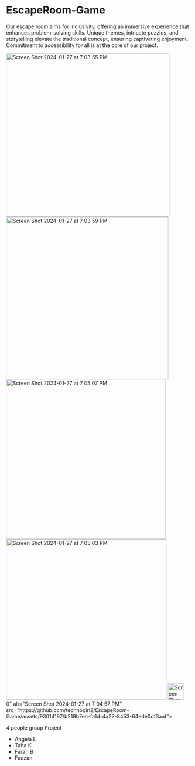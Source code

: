 # EscapeRoom-Game
 Our escape room aims for inclusivity, offering an immersive experience that enhances problem-solving skills. Unique themes, intricate puzzles, and storytelling elevate the traditional concept, ensuring captivating enjoyment. Commitment to accessibility for all is at the core of our project.







<img width="446" alt="Screen Shot 2024-01-27 at 7 03 55 PM" src="https://github.com/technogirl2/EscapeRoom-Game/assets/93014197/acc0936b-24d3-4b14-b14b-73770071a061">






<img width="443" alt="Screen Shot 2024-01-27 at 7 03 59 PM" src="https://github.com/technogirl2/EscapeRoom-Game/assets/93014197/b93727a1-5e41-4060-b69b-04a5ba57cf7d">


<img width="436" alt="Screen Shot 2024-01-27 at 7 05 07 PM" src="https://github.com/technogirl2/EscapeRoom-Game/assets/93014197/35631c5f-8b45-4540-9945-fc3a30081c1f">


<img width="438" alt="Screen Shot 2024-01-27 at 7 05 03 PM" src="https://github.com/technogirl2/EscapeRoom-Game/assets/93014197/8b4ccd74-c842-4f15-b7a6-8658c1039164">
<img width="44<img width="441" alt="Screen Shot 2024-01-27 at 7 04 53 PM" src="https://github.com/technogirl2/EscapeRoom-Game/assets/93014197/a4950ace-243d-472f-a5c6-aea2ca1029a7">
0" alt="Screen Shot 2024-01-27 at 7 04 57 PM" src="https://github.com/technogirl2/EscapeRoom-Game/assets/93014197/b219b7eb-fa1d-4a27-8453-64ede0df3aaf">


4 people group Project
- Angela L
- Taha K
- Farah B
- Fauzan
